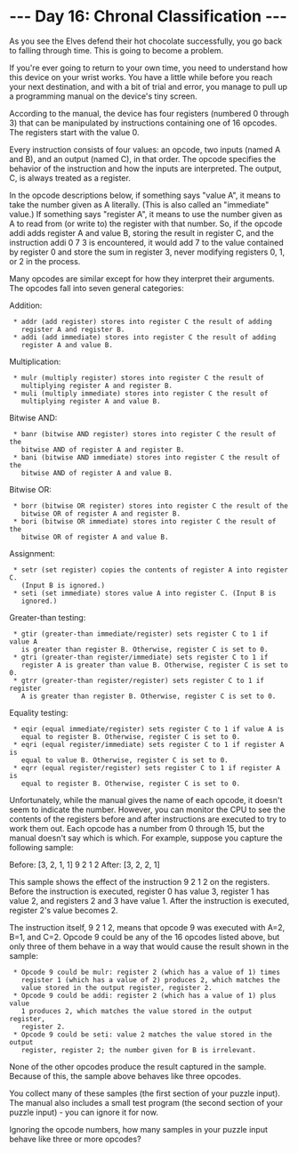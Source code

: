 # --- Day 16: Chronal Classification ---

   As you see the Elves defend their hot chocolate successfully, you go back
   to falling through time. This is going to become a problem.

   If you're ever going to return to your own time, you need to understand
   how this device on your wrist works. You have a little while before you
   reach your next destination, and with a bit of trial and error, you manage
   to pull up a programming manual on the device's tiny screen.

   According to the manual, the device has four registers (numbered 0 through
   3) that can be manipulated by instructions containing one of 16 opcodes.
   The registers start with the value 0.

   Every instruction consists of four values: an opcode, two inputs (named A
   and B), and an output (named C), in that order. The opcode specifies the
   behavior of the instruction and how the inputs are interpreted. The
   output, C, is always treated as a register.

   In the opcode descriptions below, if something says "value A", it means to
   take the number given as A literally. (This is also called an "immediate"
   value.) If something says "register A", it means to use the number given
   as A to read from (or write to) the register with that number. So, if the
   opcode addi adds register A and value B, storing the result in register C,
   and the instruction addi 0 7 3 is encountered, it would add 7 to the value
   contained by register 0 and store the sum in register 3, never modifying
   registers 0, 1, or 2 in the process.

   Many opcodes are similar except for how they interpret their arguments.
   The opcodes fall into seven general categories:

   Addition:

     * addr (add register) stores into register C the result of adding
       register A and register B.
     * addi (add immediate) stores into register C the result of adding
       register A and value B.

   Multiplication:

     * mulr (multiply register) stores into register C the result of
       multiplying register A and register B.
     * muli (multiply immediate) stores into register C the result of
       multiplying register A and value B.

   Bitwise AND:

     * banr (bitwise AND register) stores into register C the result of the
       bitwise AND of register A and register B.
     * bani (bitwise AND immediate) stores into register C the result of the
       bitwise AND of register A and value B.

   Bitwise OR:

     * borr (bitwise OR register) stores into register C the result of the
       bitwise OR of register A and register B.
     * bori (bitwise OR immediate) stores into register C the result of the
       bitwise OR of register A and value B.

   Assignment:

     * setr (set register) copies the contents of register A into register C.
       (Input B is ignored.)
     * seti (set immediate) stores value A into register C. (Input B is
       ignored.)

   Greater-than testing:

     * gtir (greater-than immediate/register) sets register C to 1 if value A
       is greater than register B. Otherwise, register C is set to 0.
     * gtri (greater-than register/immediate) sets register C to 1 if
       register A is greater than value B. Otherwise, register C is set to 0.
     * gtrr (greater-than register/register) sets register C to 1 if register
       A is greater than register B. Otherwise, register C is set to 0.

   Equality testing:

     * eqir (equal immediate/register) sets register C to 1 if value A is
       equal to register B. Otherwise, register C is set to 0.
     * eqri (equal register/immediate) sets register C to 1 if register A is
       equal to value B. Otherwise, register C is set to 0.
     * eqrr (equal register/register) sets register C to 1 if register A is
       equal to register B. Otherwise, register C is set to 0.

   Unfortunately, while the manual gives the name of each opcode, it doesn't
   seem to indicate the number. However, you can monitor the CPU to see the
   contents of the registers before and after instructions are executed to
   try to work them out. Each opcode has a number from 0 through 15, but the
   manual doesn't say which is which. For example, suppose you capture the
   following sample:

 Before: [3, 2, 1, 1]
 9 2 1 2
 After:  [3, 2, 2, 1]

   This sample shows the effect of the instruction 9 2 1 2 on the registers.
   Before the instruction is executed, register 0 has value 3, register 1 has
   value 2, and registers 2 and 3 have value 1. After the instruction is
   executed, register 2's value becomes 2.

   The instruction itself, 9 2 1 2, means that opcode 9 was executed with
   A=2, B=1, and C=2. Opcode 9 could be any of the 16 opcodes listed above,
   but only three of them behave in a way that would cause the result shown
   in the sample:

     * Opcode 9 could be mulr: register 2 (which has a value of 1) times
       register 1 (which has a value of 2) produces 2, which matches the
       value stored in the output register, register 2.
     * Opcode 9 could be addi: register 2 (which has a value of 1) plus value
       1 produces 2, which matches the value stored in the output register,
       register 2.
     * Opcode 9 could be seti: value 2 matches the value stored in the output
       register, register 2; the number given for B is irrelevant.

   None of the other opcodes produce the result captured in the sample.
   Because of this, the sample above behaves like three opcodes.

   You collect many of these samples (the first section of your puzzle
   input). The manual also includes a small test program (the second section
   of your puzzle input) - you can ignore it for now.

   Ignoring the opcode numbers, how many samples in your puzzle input behave
   like three or more opcodes?

